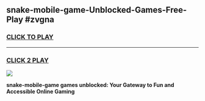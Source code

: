 
## snake-mobile-game-Unblocked-Games-Free-Play #zvgna
<h3>
<a href="https://us.freeplayer.one?title=snake-mobile-game&ref=9M">CLICK TO PLAY</a></h3>
<hr>

<h3>
<a href="https://us.freeplayer.one?title=snake-mobile-game&ref=9M">CLICK 2 PLAY</a>
  
</h3>

<a href="https://us.freeplayer.one?title=snake-mobile-game&ref=9M"><img src="https://clearcache.store/games.png"></a>


**snake-mobile-game games unblocked: Your Gateway to Fun and Accessible Online Gaming**
